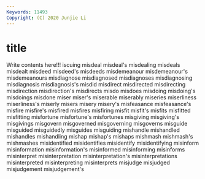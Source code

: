 ```yaml
---
Keywords: 11493
Copyright: (C) 2020 Junjie Li
---
```


# title

Write contents here!!!
iscuing 
misdeal 
misdeal's 
misdealing 
misdeals
misdealt 
misdeed 
misdeed's 
misdeeds 
misdemeanour 
misdemeanour's 
misdemeanours 
misdiagnose 
misdiagnosed 
misdiagnoses
misdiagnosing 
misdiagnosis 
misdiagnosis's 
misdid 
misdirect 
misdirected 
misdirecting 
misdirection 
misdirection's 
misdirects
misdo 
misdoes 
misdoing 
misdoing's 
misdoings 
misdone 
miser 
miser's 
miserable 
miserably
miseries 
miserliness 
miserliness's 
miserly 
misers 
misery 
misery's 
misfeasance 
misfeasance's 
misfire
misfire's 
misfired 
misfires 
misfiring 
misfit 
misfit's 
misfits 
misfitted 
misfitting 
misfortune
misfortune's 
misfortunes 
misgiving 
misgiving's 
misgivings 
misgovern 
misgoverned 
misgoverning 
misgoverns 
misguide
misguided 
misguidedly 
misguides 
misguiding 
mishandle 
mishandled 
mishandles 
mishandling 
mishap 
mishap's
mishaps 
mishmash 
mishmash's 
mishmashes 
misidentified 
misidentifies 
misidentify 
misidentifying 
misinform 
misinformation
misinformation's 
misinformed 
misinforming 
misinforms 
misinterpret 
misinterpretation 
misinterpretation's 
misinterpretations 
misinterpreted 
misinterpreting
misinterprets 
misjudge 
misjudged 
misjudgement 
misjudgement's 
